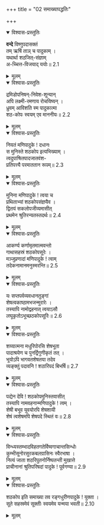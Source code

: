 +++
title = "02 समाख्यापद्धतिः"

+++


<details open><summary>विश्वास-प्रस्तुतिः</summary>

**वन्दे** विष्णुपदासक्तं  
तम् ऋषिं ताञ् च पादुकाम् ।  
यथार्था शठजित्-संज्ञाम्  
अ-च्चित्त-विजयाद् ययोः॥ 2.1
</details>

<details><summary>मूलम्</summary>

वन्दे विष्णुपदासक्तं तमृषिं ताञ्च पादुकाम् ।  
यथार्था शठजित्संज्ञा मच्चित्तविजयाद्ययोः॥ 2.1
</details>

<details open><summary>विश्वास-प्रस्तुतिः</summary>

द्रमिडोपनिषन्-निवेश-शून्यान्  
अपि लक्ष्मी-रमणाय रोचयिष्यन् ।  
ध्रुवम् आविशति स्म पादुकात्मा  
शठ-कोपः स्वयम् एव माननीयः॥ 2.2
</details>

<details><summary>मूलम्</summary>

द्रमिडोपनिषन्निवेशशून्यान्  
अपि लक्ष्मीरमणाय रोचयिष्यन् ।  
ध्रुवमाविशति स्म पादुकात्मा  
शठकोपः स्वयमेव माननीयः॥ 2.2
</details>

<details open><summary>विश्वास-प्रस्तुतिः</summary>

नियतं मणिपादुके ! दधानः  
स मुनिस्ते शठकोप इत्यभिख्याम् ।  
त्वदुपाश्रितपादजातवंश-  
प्रतिपत्त्यै परमाततान रूपम्॥ 2.3
</details>

<details><summary>मूलम्</summary>

नियतं मणिपादुके ! दधानः  
स मुनिस्ते शठकोप इत्यभिख्याम् ।  
त्वदुपाश्रितपादजातवंश-  
प्रतिपत्त्यै परमाततान रूपम्॥ 2.3
</details>

<details open><summary>विश्वास-प्रस्तुतिः</summary>

मुनिना मणिपादुके ! त्वया च  
प्रथिताभ्यां शठकोपसंज्ञयैव ।  
द्वितयं सकलोपजीव्यमासीत्  
प्रथमेन श्रुतिरन्यतस्तदर्थः॥ 2.4
</details>

<details><summary>मूलम्</summary>

मुनिना मणिपादुके ! त्वया च  
प्रथिताभ्यां शठकोपसंज्ञयैव ।  
द्वितयं सकलोपजीव्यमासीत्  
प्रथमेन श्रुतिरन्यतस्तदर्थः॥ 2.4
</details>

<details open><summary>विश्वास-प्रस्तुतिः</summary>

आकर्ण्य कर्णामृतमात्मवन्तो  
गाथासहस्रं शठकोपसूरेः ।  
मञ्जुप्रणादां मणिपादुके ! त्वाम्  
तदेकनामानमनुस्मरन्ति॥ 2.5
</details>

<details><summary>मूलम्</summary>

आकर्ण्य कर्णामृतमात्मवन्तो  
गाथासहस्रं शठकोपसूरेः ।  
मञ्जुप्रणादां मणिपादुके ! त्वाम्  
तदेकनामानमनुस्मरन्ति॥ 2.5
</details>

<details open><summary>विश्वास-प्रस्तुतिः</summary>

यः सप्तपर्वव्यवधानतुङ्गां  
शेषत्वकाष्ठामभजन्मुरारेः ।  
तस्यापि नामोद्वहनात् त्वयाऽसौ  
लघूकृतोऽभूच्छठकोपसूरिः॥ 2.6
</details>

<details><summary>मूलम्</summary>

यः सप्तपर्वव्यवधानतुङ्गां  
शेषत्वकाष्ठामभजन्मुरारेः ।  
तस्यापि नामोद्वहनात् त्वयाऽसौ  
लघूकृतोऽभूच्छठकोपसूरिः॥ 2.6
</details>

<details open><summary>विश्वास-प्रस्तुतिः</summary>

शय्यात्मना मधुरिपोरसि शेषभूता  
पादाश्रयेण च पुनर्द्विगुणीकृतं तत् ।  
भूयोऽपि भागवतशेषतया तदेव  
व्यङ्क्तुं पदावनि ! शठारिपदं बिभर्षि॥ 2.7
</details>

<details><summary>मूलम्</summary>

शय्यात्मना मधुरिपोरसि शेषभूता  
पादाश्रयेण च पुनर्द्विगुणीकृतं तत् ।  
भूयोऽपि भागवतशेषतया तदेव  
व्यङ्क्तुं पदावनि ! शठारिपदं बिभर्षि॥ 2.7
</details>

<details open><summary>विश्वास-प्रस्तुतिः</summary>

पद्येन देवि ! शठकोपमुनिस्तवासीत्  
तस्यापि नामवहनान्मणिपादुके ! त्वम् ।  
शेषी बभूव युवयोरपि शेषशायी  
शेषं त्वशेषमपि शेषपदे स्थितं वः॥ 2.8
</details>

<details><summary>मूलम्</summary>

पद्येन देवि ! शठकोपमुनिस्तवासीत्  
तस्यापि नामवहनान्मणिपादुके ! त्वम् ।  
शेषी बभूव युवयोरपि शेषशायी  
शेषं त्वशेषमपि शेषपदे स्थितं वः॥ 2.8
</details>

<details open><summary>विश्वास-प्रस्तुतिः</summary>

विन्ध्यस्तम्भादविहतगतेर्विष्वगाचान्तसिन्धोः  
कुम्भीसूनोरसुरकबलग्रासिनः स्वैरभाषा ।  
नित्यं जाता शठरिपुतनोर्निष्पतन्ती मुखात्ते  
प्राचीनानां श्रुतिपरिषदां पादुके ! पूर्वगण्या॥ 2.9
</details>

<details><summary>मूलम्</summary>

विन्ध्यस्तम्भादविहतगतेर्विष्वगाचान्तसिन्धोः  
कुम्भीसूनोरसुरकबलग्रासिनः स्वैरभाषा ।  
नित्यं जाता शठरिपुतनोर्निष्पतन्ती मुखात्ते  
प्राचीनानां श्रुतिपरिषदां पादुके ! पूर्वगण्या॥ 2.9
</details>

<details open><summary>विश्वास-प्रस्तुतिः</summary>

शठकोप इति समाख्या तव रङ्गधुरीणपादुके ! युक्ता ।  
सूते सहस्रमेवं सूक्तीः स्वयमेव यन्मया भवती॥ 2.10
</details>

<details><summary>मूलम्</summary>

शठकोप इति समाख्या तव रङ्गधुरीणपादुके ! युक्ता ।  
सूते सहस्रमेवं सूक्तीः स्वयमेव यन्मया भवती॥ 2.10
</details>

